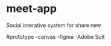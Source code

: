# meet-app
Social interative system for share new  
 
 
 
 
 
 
 
 
 
 
 

 


#prototype 
-canvas
-figma
-Adobe Suit 
